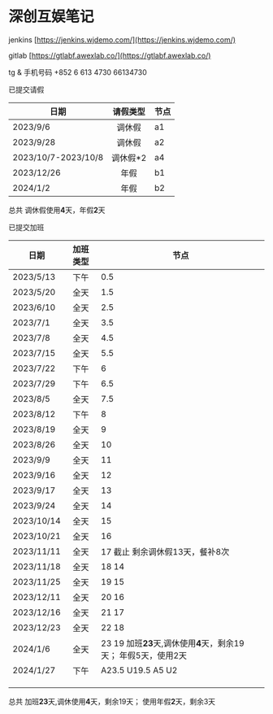 # 深创互娱笔记

jenkins  [https://jenkins.wjdemo.com/](https://jenkins.wjdemo.com/)

gitlab [https://gtlabf.awexlab.co/](https://gtlabf.awexlab.co/)

tg & 手机号码
+852 6 613 4730
66134730

已提交请假

| 日期                | 请假类型 | 节点 |
| ------------------- | :------: | ---- |
| 2023/9/6            |  调休假  | a1   |
| 2023/9/28           |  调休假  | a2   |
| 2023/10/7-2023/10/8 | 调休假*2 | a4   |
| 2023/12/26          |   年假   | b1   |
| 2024/1/2            |   年假   | b2   |

总共 调休假使用**4**天，年假**2**天

已提交加班

| 日期       | 加班类型 | 节点                                                                         |
| ---------- | :------: | ---------------------------------------------------------------------------- |
| 2023/5/13  |   下午   | 0.5                                                                          |
| 2023/5/20  |   全天   | 1.5                                                                          |
| 2023/6/10  |   全天   | 2.5                                                                          |
| 2023/7/1   |   全天   | 3.5                                                                          |
| 2023/7/8   |   全天   | 4.5                                                                          |
| 2023/7/15  |   全天   | 5.5                                                                          |
| 2023/7/22  |   下午   | 6                                                                            |
| 2023/7/29  |   下午   | 6.5                                                                          |
| 2023/8/5   |   全天   | 7.5                                                                          |
| 2023/8/12  |   下午   | 8                                                                            |
| 2023/8/19  |   全天   | 9                                                                            |
| 2023/8/26  |   全天   | 10                                                                           |
| 2023/9/9   |   全天   | 11                                                                           |
| 2023/9/16  |   全天   | 12                                                                           |
| 2023/9/17  |   全天   | 13                                                                           |
| 2023/9/24  |   全天   | 14                                                                           |
| 2023/10/14 |   全天   | 15                                                                           |
| 2023/10/21 |   全天   | 16                                                                           |
| 2023/11/11 |   全天   | 17 截止 剩余调休假13天，餐补8次                                              |
| 2023/11/18 |   全天   | 18 14                                                                        |
| 2023/11/25 |   全天   | 19 15                                                                        |
| 2023/12/11 |   全天   | 20 16                                                                        |
| 2023/12/16 |   全天   | 21 17                                                                        |
| 2023/12/23 |   全天   | 22 18                                                                        |
| 2024/1/6   |   全天   | 23 19 加班**23**天,调休使用**4**天，剩余19天； 年假5天，使用2天 |
| 2024/1/27  |   下午   | A23.5 U19.5 A5 U2                                                            |
|            |          |                                                                              |
|            |          |                                                                              |
|            |          |                                                                              |

总共 加班**23**天,调休使用**4**天，剩余19天； 使用年假**2**天，剩余3天
